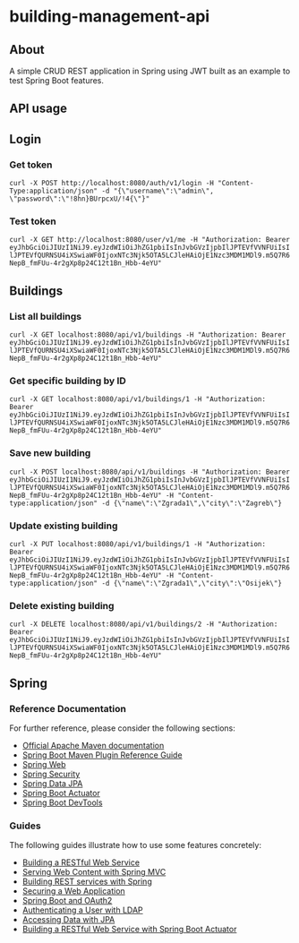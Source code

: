 # building-management-api

## About

A simple CRUD REST application in Spring using JWT built as an example to test Spring Boot features.

## API usage

## Login

### Get token
```curl -X POST http://localhost:8080/auth/v1/login -H "Content-Type:application/json" -d "{\"username\":\"admin\", \"password\":\"!8hn}BUrpcxU/!4{\"}"```

### Test token
```curl -X GET http://localhost:8080/user/v1/me -H "Authorization: Bearer eyJhbGciOiJIUzI1NiJ9.eyJzdWIiOiJhZG1pbiIsInJvbGVzIjpbIlJPTEVfVVNFUiIsIlJPTEVfQURNSU4iXSwiaWF0IjoxNTc3Njk5OTA5LCJleHAiOjE1Nzc3MDM1MDl9.m5Q7R6NepB_fmFUu-4r2gXp8p24C12t1Bn_Hbb-4eYU"```

## Buildings

### List all buildings
```curl -X GET localhost:8080/api/v1/buildings -H "Authorization: Bearer eyJhbGciOiJIUzI1NiJ9.eyJzdWIiOiJhZG1pbiIsInJvbGVzIjpbIlJPTEVfVVNFUiIsIlJPTEVfQURNSU4iXSwiaWF0IjoxNTc3Njk5OTA5LCJleHAiOjE1Nzc3MDM1MDl9.m5Q7R6NepB_fmFUu-4r2gXp8p24C12t1Bn_Hbb-4eYU"```
### Get specific building by ID
```curl -X GET localhost:8080/api/v1/buildings/1 -H "Authorization: Bearer eyJhbGciOiJIUzI1NiJ9.eyJzdWIiOiJhZG1pbiIsInJvbGVzIjpbIlJPTEVfVVNFUiIsIlJPTEVfQURNSU4iXSwiaWF0IjoxNTc3Njk5OTA5LCJleHAiOjE1Nzc3MDM1MDl9.m5Q7R6NepB_fmFUu-4r2gXp8p24C12t1Bn_Hbb-4eYU"```
### Save new building
```curl -X POST localhost:8080/api/v1/buildings -H "Authorization: Bearer eyJhbGciOiJIUzI1NiJ9.eyJzdWIiOiJhZG1pbiIsInJvbGVzIjpbIlJPTEVfVVNFUiIsIlJPTEVfQURNSU4iXSwiaWF0IjoxNTc3Njk5OTA5LCJleHAiOjE1Nzc3MDM1MDl9.m5Q7R6NepB_fmFUu-4r2gXp8p24C12t1Bn_Hbb-4eYU" -H "Content-type:application/json" -d {\"name\":\"Zgrada1\",\"city\":\"Zagreb\"}```
### Update existing building
```curl -X PUT localhost:8080/api/v1/buildings/1 -H "Authorization: Bearer eyJhbGciOiJIUzI1NiJ9.eyJzdWIiOiJhZG1pbiIsInJvbGVzIjpbIlJPTEVfVVNFUiIsIlJPTEVfQURNSU4iXSwiaWF0IjoxNTc3Njk5OTA5LCJleHAiOjE1Nzc3MDM1MDl9.m5Q7R6NepB_fmFUu-4r2gXp8p24C12t1Bn_Hbb-4eYU" -H "Content-type:application/json" -d {\"name\":\"Zgrada1\",\"city\":\"Osijek\"}```
### Delete existing building
```curl -X DELETE localhost:8080/api/v1/buildings/2 -H "Authorization: Bearer eyJhbGciOiJIUzI1NiJ9.eyJzdWIiOiJhZG1pbiIsInJvbGVzIjpbIlJPTEVfVVNFUiIsIlJPTEVfQURNSU4iXSwiaWF0IjoxNTc3Njk5OTA5LCJleHAiOjE1Nzc3MDM1MDl9.m5Q7R6NepB_fmFUu-4r2gXp8p24C12t1Bn_Hbb-4eYU"```

## Spring

### Reference Documentation
For further reference, please consider the following sections:

* [Official Apache Maven documentation](https://maven.apache.org/guides/index.html)
* [Spring Boot Maven Plugin Reference Guide](https://docs.spring.io/spring-boot/docs/2.2.2.RELEASE/maven-plugin/)
* [Spring Web](https://docs.spring.io/spring-boot/docs/2.2.2.RELEASE/reference/htmlsingle/#boot-features-developing-web-applications)
* [Spring Security](https://docs.spring.io/spring-boot/docs/2.2.2.RELEASE/reference/htmlsingle/#boot-features-security)
* [Spring Data JPA](https://docs.spring.io/spring-boot/docs/2.2.2.RELEASE/reference/htmlsingle/#boot-features-jpa-and-spring-data)
* [Spring Boot Actuator](https://docs.spring.io/spring-boot/docs/2.2.2.RELEASE/reference/htmlsingle/#production-ready)
* [Spring Boot DevTools](https://docs.spring.io/spring-boot/docs/2.2.2.RELEASE/reference/htmlsingle/#using-boot-devtools)

### Guides
The following guides illustrate how to use some features concretely:

* [Building a RESTful Web Service](https://spring.io/guides/gs/rest-service/)
* [Serving Web Content with Spring MVC](https://spring.io/guides/gs/serving-web-content/)
* [Building REST services with Spring](https://spring.io/guides/tutorials/bookmarks/)
* [Securing a Web Application](https://spring.io/guides/gs/securing-web/)
* [Spring Boot and OAuth2](https://spring.io/guides/tutorials/spring-boot-oauth2/)
* [Authenticating a User with LDAP](https://spring.io/guides/gs/authenticating-ldap/)
* [Accessing Data with JPA](https://spring.io/guides/gs/accessing-data-jpa/)
* [Building a RESTful Web Service with Spring Boot Actuator](https://spring.io/guides/gs/actuator-service/)

